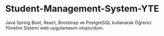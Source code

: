 # Student-Management-System-YTE
Java Spring Boot, React, Bootstrap ve PostgreSQL kullanarak Öğrenci Yönetim Sistemi web uygulamasını oluşturdum.
